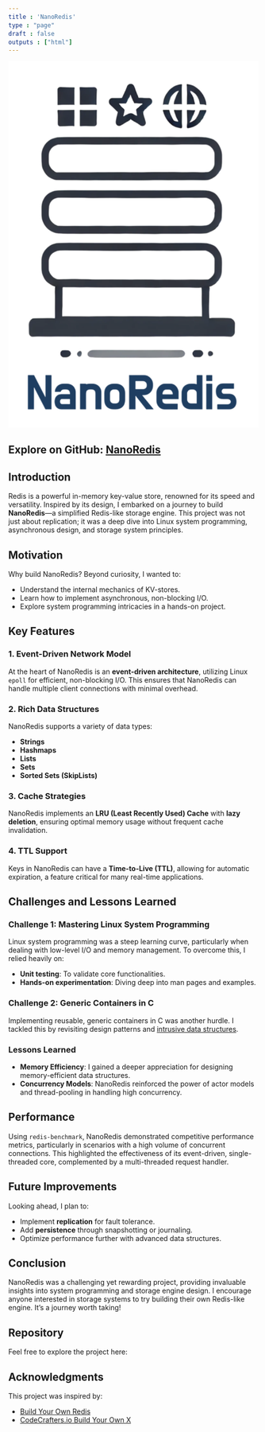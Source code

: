 ```yaml
---
title : 'NanoRedis'
type : "page"
draft : false
outputs : ["html"]
---
```



![NanoRedis-Logo](nanoredis-icon-text.png)

## Explore on GitHub: [NanoRedis](https://github.com/dionysusliu/NanoRedis)

## Introduction

Redis is a powerful in-memory key-value store, renowned for its speed and versatility. Inspired by its design, I embarked on a journey to build **NanoRedis**—a simplified Redis-like storage engine. This project was not just about replication; it was a deep dive into Linux system programming, asynchronous design, and storage system principles.

## Motivation

Why build NanoRedis? Beyond curiosity, I wanted to:
- Understand the internal mechanics of KV-stores.
- Learn how to implement asynchronous, non-blocking I/O.
- Explore system programming intricacies in a hands-on project.

## Key Features

### 1. Event-Driven Network Model
At the heart of NanoRedis is an **event-driven architecture**, utilizing Linux `epoll` for efficient, non-blocking I/O. This ensures that NanoRedis can handle multiple client connections with minimal overhead.

### 2. Rich Data Structures
NanoRedis supports a variety of data types:
- **Strings**
- **Hashmaps**
- **Lists**
- **Sets**
- **Sorted Sets (SkipLists)**

### 3. Cache Strategies
NanoRedis implements an **LRU (Least Recently Used) Cache** with **lazy deletion**, ensuring optimal memory usage without frequent cache invalidation.

### 4. TTL Support
Keys in NanoRedis can have a **Time-to-Live (TTL)**, allowing for automatic expiration, a feature critical for many real-time applications.

## Challenges and Lessons Learned

### Challenge 1: Mastering Linux System Programming
Linux system programming was a steep learning curve, particularly when dealing with low-level I/O and memory management. To overcome this, I relied heavily on:
- **Unit testing**: To validate core functionalities.
- **Hands-on experimentation**: Diving deep into man pages and examples.

### Challenge 2: Generic Containers in C
Implementing reusable, generic containers in C was another hurdle. I tackled this by revisiting design patterns and [intrusive data structures](https://www.data-structures-in-practice.com/intrusive-linked-lists/).

### Lessons Learned
- **Memory Efficiency**: I gained a deeper appreciation for designing memory-efficient data structures.
- **Concurrency Models**: NanoRedis reinforced the power of actor models and thread-pooling in handling high concurrency.

## Performance

Using `redis-benchmark`, NanoRedis demonstrated competitive performance metrics, particularly in scenarios with a high volume of concurrent connections. This highlighted the effectiveness of its event-driven, single-threaded core, complemented by a multi-threaded request handler.

## Future Improvements

Looking ahead, I plan to:
- Implement **replication** for fault tolerance.
- Add **persistence** through snapshotting or journaling.
- Optimize performance further with advanced data structures.

## Conclusion

NanoRedis was a challenging yet rewarding project, providing invaluable insights into system programming and storage engine design. I encourage anyone interested in storage systems to try building their own Redis-like engine. It’s a journey worth taking!

## Repository

Feel free to explore the project here:


## Acknowledgments

This project was inspired by:
- [Build Your Own Redis](https://build-your-own.org/redis/)
- [CodeCrafters.io Build Your Own X](https://github.com/codecrafters-io/build-your-own-x)
